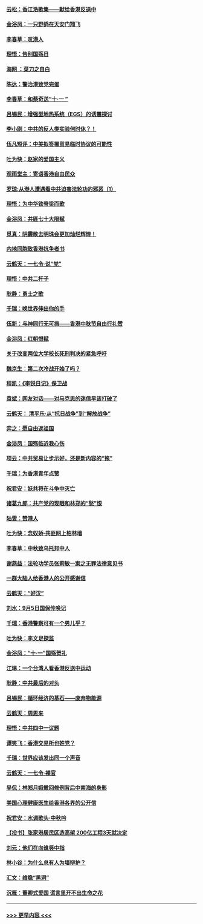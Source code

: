 #### [云松：香江浩歌集——献给香港反送中](../pages/nsc993/n11540149.md?t=09230911) 
#### [金浴凤：一只野鸽在天安门翔飞](../pages/nsc993/n11540280.md?t=09230911) 
#### [李春草：叹港人](../pages/nsc993/n11540119.md?t=09230911) 
#### [理悟：告别国殇日](../pages/nsc993/n11539610.md?t=09230911) 
#### [海网 ：菜刀之自白](../pages/nsc993/n11539597.md?t=09230911) 
#### [陈达：警治港致党完蛋](../pages/nsc993/n11538127.md?t=09230911) 
#### [李春草：和蔡奇送“十·一 ”](../pages/nsc993/n11537810.md?t=09230911) 
#### [吕锡民：增强型地热系统（EGS）的诱震探讨](../pages/nsc993/n11537765.md?t=09230911) 
#### [李小刚：中共的反人类实验何时休？！](../pages/nsc993/n11537669.md?t=09230911) 
#### [伍凡短评：中美拟签署贸易临时协议的可能性](../pages/nsc993/n11536773.md?t=09230911) 
#### [吐为快：赵家的爱国主义](../pages/nsc993/n11536750.md?t=09230911) 
#### [观雨堂主：寄语香港自由民众](../pages/nsc993/n11536735.md?t=09230911) 
#### [罗琼:从港人遭遇看中共迫害法轮功的邪恶（1）](../pages/nsc993/n11507862.md?t=09230911) 
#### [理悟：为中华铁脊梁而歌](../pages/nsc993/n11534458.md?t=09230911) 
#### [金浴凤：共匪七十大限赋](../pages/nsc993/n11534434.md?t=09230911) 
#### [觅真：阴霾散去明珠会更加灿烂辉煌！](../pages/nsc993/n11531858.md?t=09230911) 
#### [内地同胞致香港抗争者书](../pages/nsc993/n11531645.md?t=09230911) 
#### [云鹤天：一七令‧说“党”](../pages/nsc993/n11529099.md?t=09230911) 
#### [理悟：中共二杆子](../pages/nsc993/n11529046.md?t=09230911) 
#### [耿静：勇士之歌](../pages/nsc993/n11527562.md?t=09230911) 
#### [千瑞：唤世界伸出你的手](../pages/nsc993/n11526942.md?t=09230911) 
#### [伍新：与神同行无可挡——香港中秋节自由行礼赞](../pages/nsc993/n11526801.md?t=09230911) 
#### [金浴凤：红朝恨赋](../pages/nsc993/n11524312.md?t=09230911) 
#### [关于改变两位大学校长死刑判决的紧急呼吁](../pages/nsc993/n11524103.md?t=09230911) 
#### [魏京生：第二次冷战开始了吗？](../pages/nsc993/n11524023.md?t=09230911) 
#### [程凯：《李锐日记》保卫战](../pages/nsc993/n11522922.md?t=09230911) 
#### [袁斌：网友对话——对马克思的迷信早该打破了](../pages/nsc993/n11522561.md?t=09230911) 
#### [云鹤天： 清平乐‧从“抗日战争”到“解放战争”](../pages/nsc993/n11522917.md?t=09230911) 
#### [弈之：愿自由返祖国](../pages/nsc993/n11522810.md?t=09230911) 
#### [金浴凤：国殇临近我心伤](../pages/nsc993/n11522406.md?t=09230911) 
#### [项云：中共贸易让步示好，还是新内容的“拖”](../pages/nsc993/n11522395.md?t=09230911) 
#### [千瑞：为香港青年点赞](../pages/nsc993/n11521768.md?t=09230911) 
#### [祝君安：妖共将在斗争中灭亡](../pages/nsc993/n11520950.md?t=09230911) 
#### [诸葛九郎：共产党的现眼和林郑的“愁”恨](../pages/nsc993/n11520625.md?t=09230911) 
#### [陆雯：赞港人](../pages/nsc993/n11520609.md?t=09230911) 
#### [吐为快：念奴娇‧共匪网上柏林墙](../pages/nsc993/n11519122.md?t=09230911) 
#### [李春草：中秋致乌托邦中人](../pages/nsc993/n11518776.md?t=09230911) 
#### [谢燕益：法轮功学员张莉敏一案之无罪法律意见书](../pages/nsc993/n11517600.md?t=09230911) 
#### [一群大陆人给香港人的公开感谢信](../pages/nsc993/n11514797.md?t=09230911) 
#### [云鹤天：“好汉”](../pages/nsc993/n11513536.md?t=09230911) 
#### [刘水：9月5日国保传唤记](../pages/nsc993/n11513460.md?t=09230911) 
#### [千瑞：香港警察可有一个男儿乎？](../pages/nsc993/n11513109.md?t=09230911) 
#### [吐为快：李文足探监](../pages/nsc993/n11509622.md?t=09230911) 
#### [金浴凤：“十‧一”国殇贺礼](../pages/nsc993/n11509593.md?t=09230911) 
#### [江琳：一个台湾人看香港反送中运动](../pages/nsc993/n11509211.md?t=09230911) 
#### [耿静：中共最后的对头](../pages/nsc993/n11508308.md?t=09230911) 
#### [吕锡民：循环经济的基石——废弃物能源](../pages/nsc993/n11508212.md?t=09230911) 
#### [云鹤天：周恩来](../pages/nsc993/n11508055.md?t=09230911) 
#### [理悟：中共四中一议题](../pages/nsc993/n11507782.md?t=09230911) 
#### [谭笑飞：香港交易所也姓党？](../pages/nsc993/n11507753.md?t=09230911) 
#### [千瑞：世界应该发出同一个声音](../pages/nsc993/n11507290.md?t=09230911) 
#### [云鹤天：一七令‧裸官](../pages/nsc993/n11507177.md?t=09230911) 
#### [吴侃：林郑月娥撤回修例背后中南海的身影](../pages/nsc993/n11506876.md?t=09230911) 
#### [美国心理健康医生给香港各界的公开信](../pages/nsc993/n11506809.md?t=09230911) 
#### [祝君安：水调歌头‧中秋吟](../pages/nsc993/n11506758.md?t=09230911) 
#### [【投书】张家港居民区造高架 200亿工程3天就决定](../pages/nsc993/n11506682.md?t=09230911) 
#### [刘元：他们在向谁竖中指](../pages/nsc993/n11505384.md?t=09230911) 
#### [林小谷：为什么总有人为墙辩护？](../pages/nsc993/n11505226.md?t=09230911) 
#### [汇文：维稳“黑洞”](../pages/nsc993/n11504347.md?t=09230911) 
#### [沉雁：董卿式爱国 谎言里开不出生命之花](../pages/nsc993/n11503215.md?t=09230911) 

----
#### [ >>> 更早内容 <<< ](../indexes/nsc993-earlier.md)
